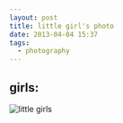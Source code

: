 ```yaml
---
layout: post
title: little girl's photo
date: 2013-04-04 15:37
tags:
  - photography
---
```



girls:
----
![little girls](http://7vii66.com1.z0.glb.clouddn.com/fangyan.jpg)